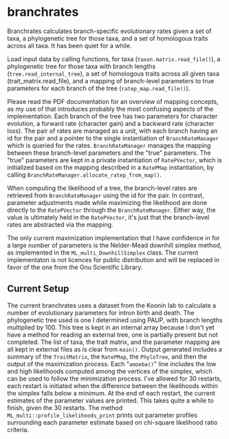 branchrates
===========

Branchrates calculates branch-specific evolutionary rates given a set of taxa, a phylogenetic
tree for those taxa, and a set of homologous traits across all taxa.  It has been quiet for a while.

Load input data by calling functions, for taxa
(`taxon.matrix.read_file()`), a phylogenetic tree for
those taxa with branch lengths (`tree.read_internal_tree`), a set of homologous
traits across all given taxa (trait_matrix.read_file), and a mapping of
branch-level parameters to true parameters for each branch of the tree
(`ratep_map.read_file()`).

Please read the PDF documentation for an overview of mapping concepts, as my
use of that introduces probably the most confusing aspects of the
implementation.  Each branch of the tree has two parameters for character
evolution, a forward rate (character gain) and a backward rate (character
loss).  The pair of rates are managed as a unit, with each branch having an id
for the pair and a pointer to the single instantiation of `BranchRateManager`
which is queried for the rates.  `BranchRateManager` manages the mapping between
these branch-level parameters and the "true" parameters.  The "true" parameters
are kept in a private instantiation of `RatePVector`, which is initialized based
on the mapping described in a `RatePMap` instantiation, by calling
`BranchRateManager.allocate_ratep_from_map()`.

When computing the likelihood of a tree, the branch-level rates are retrieved
from `BranchRateManager` using the id for the pair.  In contrast, parameter
adjustments made while maximizing the likelihood are done directly to the
`RatePVector` through the `BranchRateManager`.  Either way, the value is ultimately
held in the `RatePVector`, it's just that the branch-level rates are abstracted
via the mapping.

The only current maximization implementation that I have confidence in for a
large number of parameters is the Nelder-Mead downhill simplex method, as
implemented in the `ML_multi_DownhillSimplex` class.  The current implementaton
is not licences for public distribution and will be replaced in favor of the one 
from the Gnu Scientific Library.


Current Setup
-------------

The current branchrates uses a dataset from the Koonin lab to calculate a
number of evolutionary parameters for intron birth and death.  The phylogenetic
tree used is one I determined using PAUP, with branch lengths multiplied by
100.  This tree is kept in an internal array because I don't yet have a method
for reading an external tree, one is partially present but not completed.  The
list of taxa, the trait matrix, and the parameter mapping are all kept in
external files as is clear from `main()`.  Output generated includes a summary
of the `TraitMatrix`, the `RatePMap`, the `PhyloTree`, and then the output of
the maximization process.  Each "`amoeba()`" line includes the low and high
likelihoods computed among the vertices of the simplex, which can be used to
follow the minimization process.  I've allowed for 30 restarts, each restart is
initiated when the difference between the likelihoods within the simplex falls
below a minimum.  At the end of each restart, the current estimates of the
parameter values are printed.  This takes quite a while to finish, given the 30
restarts.  The method `ML_multi::profile_likelihoods_print` prints out
parameter profiles surrounding each parameter estimate based on chi-square
likelihood ratio criteria.

